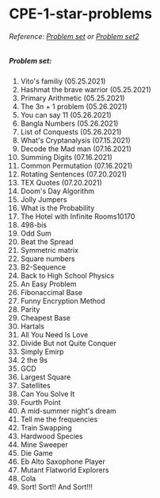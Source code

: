 # CPE-1-star-problems  
  
###### Reference: [Problem set](http://squall.cs.ntou.edu.tw/cprog/practices/CPE1star/problem%20list.html) or [Problem set2](https://cpe.cse.nsysu.edu.tw/environment.php#starList)      
  
##### Problem set:  
01. Vito's familiy (05.25.2021)  
02. Hashmat the brave warrior (05.25.2021)  
03. Primary Arithmetic (05.25.2021)  
04. The 3n + 1 problem (05.26.2021)  
05. You can say 11 (05.26.2021)  
06. Bangla Numbers (05.26.2021)  
07. List of Conquests (05.26.2021)  
08. What's Cryptanalysis (07.15.2021)  
09. Decode the Mad man (07.16.2021)  
10. Summing Digits (07.16.2021)  
11. Common Permutation (07.16.2021)  
12. Rotating Sentences (07.20.2021)  
13. TEX Quotes (07.20.2021)  
14. Doom's Day Algorithm  
15. Jolly Jumpers  
16. What is the Probability  
17. The Hotel with Infinite Rooms10170  
18. 498-bis  
19. Odd Sum  
20. Beat the Spread  
21. Symmetric matrix  
22. Square numbers  
23. B2-Sequence  
24. Back to High School Physics  
25. An Easy Problem  
26. Fibonaccimal Base  
27. Funny Encryption Method  
28. Parity  
29. Cheapest Base  
30. Hartals  
31. All You Need Is Love  
32. Divide But not Quite Conquer  
33. Simply Emirp  
34. 2 the 9s  
35. GCD  
36. Largest Square  
37. Satellites  
38. Can You Solve It  
39. Fourth Point  
40. A mid-summer night's dream  
41. Tell me the frequencies  
42. Train Swapping  
43. Hardwood Species  
44. Mine Sweeper  
45. Die Game  
46. Eb Alto Saxophone Player  
47. Mutant Flatworld Explorers  
48. Cola  
49. Sort! Sort!! And Sort!!!  
  
